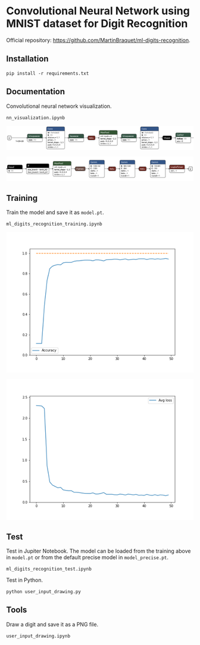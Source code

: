 # Convolutional Neural Network using MNIST dataset for Digit Recognition

Official repository: https://github.com/MartinBraquet/ml-digits-recognition.

## Installation

```
pip install -r requirements.txt
```

## Documentation

Convolutional neural network visualization.

```
nn_visualization.ipynb
```

![Alt Text](https://github.com/MartinBraquet/ml-digits-recognition/blob/main/nn1.png)

![Alt Text](https://github.com/MartinBraquet/ml-digits-recognition/blob/main/nn2.png)

## Training

Train the model and save it as `model.pt`.

```
ml_digits_recognition_training.ipynb
```

![Alt Text](https://github.com/MartinBraquet/ml-digits-recognition/blob/main/accuracy.png)

![Alt Text](https://github.com/MartinBraquet/ml-digits-recognition/blob/main/loss.png)

## Test

Test in Jupiter Notebook. The model can be loaded from the training above in `model.pt` or from the 
default precise model in `model_precise.pt`.

```
ml_digits_recognition_test.ipynb
```

Test in Python.

```
python user_input_drawing.py
```

## Tools

Draw a digit and save it as a PNG file.

```
user_input_drawing.ipynb
```
